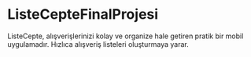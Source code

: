 # ListeCepteFinalProjesi
ListeCepte, alışverişlerinizi kolay ve organize hale getiren pratik bir mobil uygulamadır. Hızlıca alışveriş listeleri oluşturmaya yarar.
